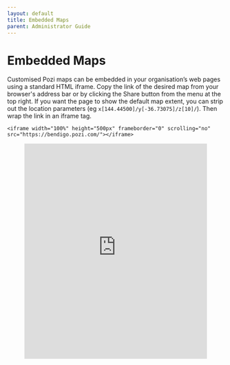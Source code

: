 ```yaml
---
layout: default
title: Embedded Maps
parent: Administrator Guide
---
```


# Embedded Maps

Customised Pozi maps can be embedded in your organisation’s web pages using a standard HTML iframe. Copy the link of the desired map from your browser's address bar or by clicking the Share button from the menu at the top right. If you want the page to show the default map extent, you can strip out the location parameters (eg `x[144.44500]/y[-36.73075]/z[10]/`). Then wrap the link in an iframe tag.

```
<iframe width="100%" height="500px" frameborder="0" scrolling="no" src="https://bendigo.pozi.com/"></iframe>
```

<figure class="video_container">
<iframe width="100%" height="500px" frameborder="0" scrolling="no" src="https://bendigo.pozi.com/"></iframe>
</figure>
